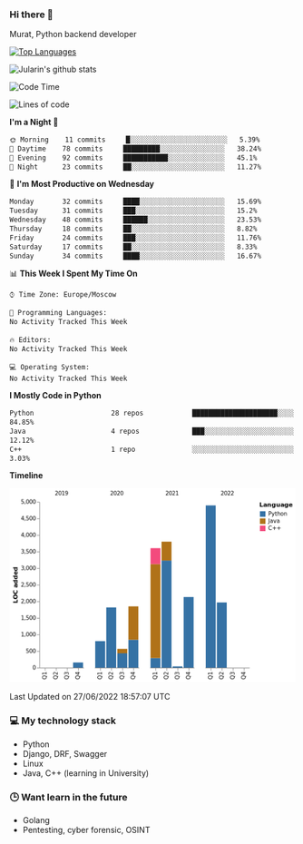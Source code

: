 ### Hi there 👋

Murat, Python backend developer

[![Top Languages](https://github-readme-stats.vercel.app/api/top-langs/?username=Jularin&layout=compact)]()

![Jularin's github stats](https://github-readme-stats.vercel.app/api?username=Jularin&show_icons=true&include_all_commits=true&count_private=true)

<!--START_SECTION:waka-->
![Code Time](http://img.shields.io/badge/Code%20Time-0%20secs-blue)

![Lines of code](https://img.shields.io/badge/From%20Hello%20World%20I%27ve%20Written-22%20Thousand%20lines%20of%20code-blue)

**I'm a Night 🦉** 

```text
🌞 Morning    11 commits     █░░░░░░░░░░░░░░░░░░░░░░░░   5.39% 
🌆 Daytime    78 commits     █████████░░░░░░░░░░░░░░░░   38.24% 
🌃 Evening    92 commits     ███████████░░░░░░░░░░░░░░   45.1% 
🌙 Night      23 commits     ██░░░░░░░░░░░░░░░░░░░░░░░   11.27%

```
📅 **I'm Most Productive on Wednesday** 

```text
Monday       32 commits     ████░░░░░░░░░░░░░░░░░░░░░   15.69% 
Tuesday      31 commits     ███░░░░░░░░░░░░░░░░░░░░░░   15.2% 
Wednesday    48 commits     ██████░░░░░░░░░░░░░░░░░░░   23.53% 
Thursday     18 commits     ██░░░░░░░░░░░░░░░░░░░░░░░   8.82% 
Friday       24 commits     ███░░░░░░░░░░░░░░░░░░░░░░   11.76% 
Saturday     17 commits     ██░░░░░░░░░░░░░░░░░░░░░░░   8.33% 
Sunday       34 commits     ████░░░░░░░░░░░░░░░░░░░░░   16.67%

```


📊 **This Week I Spent My Time On** 

```text
⌚︎ Time Zone: Europe/Moscow

💬 Programming Languages: 
No Activity Tracked This Week

🔥 Editors: 
No Activity Tracked This Week

💻 Operating System: 
No Activity Tracked This Week

```

**I Mostly Code in Python** 

```text
Python                   28 repos            █████████████████████░░░░   84.85% 
Java                     4 repos             ███░░░░░░░░░░░░░░░░░░░░░░   12.12% 
C++                      1 repo              ░░░░░░░░░░░░░░░░░░░░░░░░░   3.03%

```


**Timeline**

![Chart not found](https://raw.githubusercontent.com/Jularin/Jularin/main/charts/bar_graph.png) 


 Last Updated on 27/06/2022 18:57:07 UTC
<!--END_SECTION:waka-->

### 💻 My technology stack
 - Python
 - Django, DRF, Swagger
 - Linux 
 - Java, C++ (learning in University)

### 🕒 Want learn in the future
 - Golang
 - Pentesting, cyber forensic, OSINT
